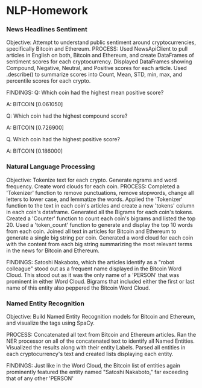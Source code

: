 # NLP-Homework

### News Headlines Sentiment

Objective: Attempt to understand public sentiment around cryptocurrencies, specifically Bitcoin and Ethereum.
PROCESS:
Used NewsApiClient to pull articles in English on both, Bitcoin and Ethereum, and create DataFrames of sentiment scores for each cryptocurrency.
Displayed DataFrames showing Compound, Negative, Neutral, and Positive scores for each article.
Used .describe() to summarize scores into Count, Mean, STD, min, max, and percentile scores for each crypto.

FINDINGS:
Q: Which coin had the highest mean positive score?

A: BITCOIN [0.061050]

Q: Which coin had the highest compound score?

A: BITCOIN [0.726900]

Q. Which coin had the highest positive score?

A: BITCOIN [0.186000]

### Natural Language Processing

Objective: Tokenize text for each crypto. Generate ngrams and word frequency. Create word clouds for each coin.
PROCESS:
Completed a 'Tokenizer' function to remove punctuations, remove stopwords, change all letters to lower case, and lemmatize the words. 
Applied the 'Tokenizer' function to the text in each coin's articles and create a new 'tokens' column in each coin's dataframe.
Generated all the Bigrams for each coin's tokens. Created a 'Counter' function to count each coin's bigrams and listed the top 20.
Used a 'token_count' function to generate and display the top 10 words from each coin.
Joined all text in articles for Bitcoin and Ethereum to generate a single big string per coin.
Generated a word cloud for each coin with the content from each big string summarizing the most relevant terms in the news for Bitcoin and Ethereum.

FINDINGS:
Satoshi Nakaboto, which the articles identify as a "robot colleague" stood out as a frequent name displayed in the Bitcoin Word Cloud. This stood out as it was the only name of a 'PERSON' that was prominent in either Word Cloud. Bigrams that included either the first or last name of this entity also peppered the Bitcoin Word Cloud.

### Named Entity Recognition

Objective: Build Named Entity Recognition models for Bitcoin and Ethereum, and visualize the tags using SpaCy.

PROCESS:
Concatenated all text from Bitcoin and Ethereum articles.
Ran the NER processor on all of the concatenated text to identify all Named Entities. 
Visualized the results along with their entity Labels.
Parsed all entities in each cryptocurrency's text and created lists displaying each entity.

FINDINGS:
Just like in the Word Cloud, the Bitcoin list of entities again prominently featured the entity named "Satoshi Nakaboto," far exceeding that of any other 'PERSON'